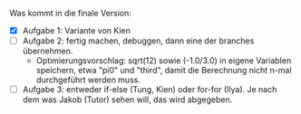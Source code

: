 Was kommt in die finale Version:

- [x] Aufgabe 1: Variante von Kien
- [ ] Aufgabe 2: fertig machen, debuggen, dann eine der branches übernehmen.
  - Optimierungsvorschlag: sqrt(12) sowie (-1.0/3.0) in eigene Variablen speichern, etwa "pi0" und "third", damit die Berechnung nicht n-mal durchgeführt werden muss.
- [ ] Aufgabe 3: entweder if-else (Tung, Kien) oder for-for (Ilya). Je nach dem was Jakob (Tutor) sehen will, das wird abgegeben.
